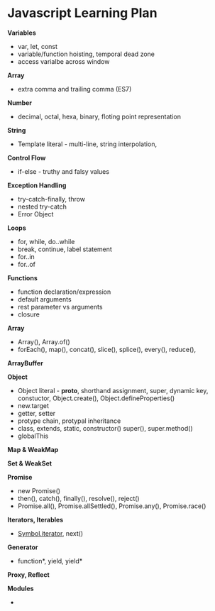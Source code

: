 # Javascript Learning Plan


**Variables**
- var, let, const
- variable/function hoisting, temporal dead zone
- access varialbe across window


**Array**
- extra comma and trailing comma (ES7)


**Number**
- decimal, octal, hexa, binary, floting point representation


**String**
- Template literal - multi-line, string interpolation, 


**Control Flow**
- if-else - truthy and falsy values


**Exception Handling**
- try-catch-finally, throw
- nested try-catch
- Error Object


**Loops**
- for, while, do..while
- break, continue, label statement
- for..in
- for..of


**Functions**
- function declaration/expression
- default arguments
- rest parameter vs arguments
- closure


**Array**
- Array(), Array.of()
- forEach(), map(), concat(), slice(), splice(), every(), reduce(), 


**ArrayBuffer**


**Object**
- Object literal - __proto__, shorthand assignment, super, dynamic key, constuctor, Object.create(), Object.defineProperties()
- new.target
- getter, setter
- protype chain, protypal inheritance
- class, extends, static, constructor() super(), super.method()
- globalThis


**Map & WeakMap**


**Set & WeakSet**


**Promise**
- new Promise()
- then(), catch(), finally(), resolve(), reject()
- Promise.all(), Promise.allSettled(), Promise.any(), Promise.race()


**Iterators, Iterables**
- [Symbol.iterator](), next()


**Generator**
- function*, yield, yield*


**Proxy, Reflect**


**Modules**
- <script type="module" />
- import, export, default, as
- module object
- aggregating modules
- dynamic module loading


**Memory Management**


**Async Functions**
- async, await
- for await...of

